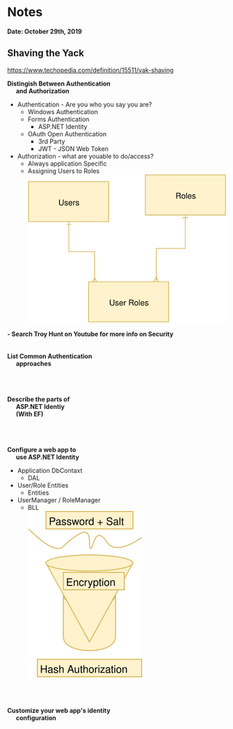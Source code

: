 # Notes

**Date: October 29th, 2019**

## Shaving the Yack

https://www.techopedia.com/definition/15511/yak-shaving

<b>Distingish Between Authentication<br />
&nbsp;&nbsp;&nbsp;&nbsp;&nbsp;&nbsp;and Authorization</b>

- Authentication - Are you who you say you are?
    - Windows Authentication
    - Forms Authentication
        - ASP.NET Identity
    - OAuth Open Authentication
        - 3rd Party
        - JWT - JSON Web Token
- Authorization - what are youable to do/access?
    - Always application Specific
    - Assigning Users to Roles<br>
    ![](Note1.svg)

**- Search Troy Hunt on Youtube for more info on Security**
<br><br><br>
<b>List Common Authentication<br />
&nbsp;&nbsp;&nbsp;&nbsp;&nbsp;&nbsp;approaches</b>

<br><br><br>
<b>Describe the parts of <br />
&nbsp;&nbsp;&nbsp;&nbsp;&nbsp;&nbsp;ASP.NET Identiy<br/>
&nbsp;&nbsp;&nbsp;&nbsp;&nbsp;&nbsp;(With EF)</b>

<br><br><br>
<b>Configure a web app to<br>
&nbsp;&nbsp;&nbsp;&nbsp;&nbsp;&nbsp;use ASP.NET Identity</b>
- Application DbContaxt 
    - DAL
- User/Role Entities 
    - Entities
- UserManager / RoleManager 
    - BLL<br>
    ![](Note2.svg)

<br><br><br>
<b>Customize your web app's identity<br>
&nbsp;&nbsp;&nbsp;&nbsp;&nbsp;&nbsp;configuration</b>